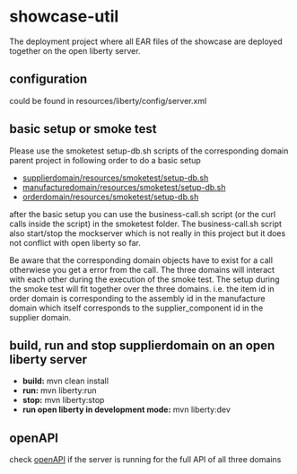 # showcase-util
The deployment project where all EAR files of the showcase are deployed together on the open liberty server.

## configuration
could be found in resources/liberty/config/server.xml

## basic setup or smoke test
Please use the smoketest setup-db.sh scripts of the corresponding domain parent project in following order to do a basic setup

- [supplierdomain/resources/smoketest/setup-db.sh](https://github.com/NovatecConsulting/technologyconsulting-showcase-supplierdomain/blob/master/resources/smoketest/setup-db.sh)
- [manufacturedomain/resources/smoketest/setup-db.sh](https://github.com/NovatecConsulting/technologyconsulting-showcase-manufacturedomain/blob/master/resources/smoketest/setup-db.sh)
- [orderdomain/resources/smoketest/setup-db.sh](https://github.com/NovatecConsulting/technologyconsulting-showcase-orderdomain/blob/master/resources/smoketest/setup-db.sh)

after the basic setup you can use the business-call.sh script (or the curl calls inside the script) in the smoketest folder. The business-call.sh script also start/stop the mockserver which is not really in this project but it does not conflict with open liberty so far.

Be aware that the corresponding domain objects have to exist for a call otherwiese you get a error from the call. The three domains will interact with each other during the execution of the smoke test. The setup during the smoke test will fit together over the three domains. i.e. the item id in order domain is corresponding to the assembly id in the manufacture domain which itself corresponds to the supplier_component id in the supplier domain.

## build, run and stop supplierdomain on an open liberty server
- **build:** mvn clean install
- **run:** mvn liberty:run
- **stop:** mvn liberty:stop
- **run open liberty in development mode:** mvn liberty:dev

## openAPI
check [openAPI](http://localhost:9080/api/explorer/) if the server is running for the full API of all three domains
